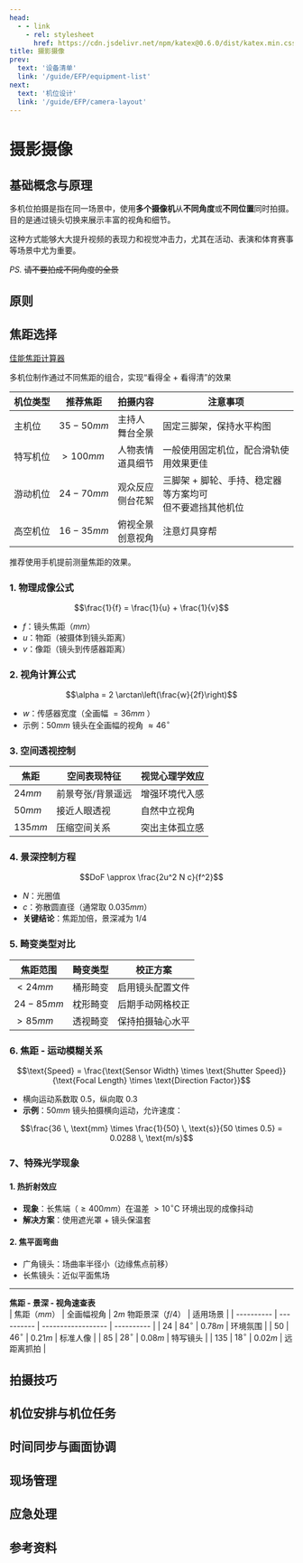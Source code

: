 ```yaml
---
head:
  - - link
    - rel: stylesheet
      href: https://cdn.jsdelivr.net/npm/katex@0.6.0/dist/katex.min.css
title: 摄影摄像
prev:
  text: '设备清单'
  link: '/guide/EFP/equipment-list'
next:
  text: '机位设计'
  link: '/guide/EFP/camera-layout'
---
```


# 摄影摄像

## 基础概念与原理

多机位拍摄是指在同一场景中，使用**多个摄像机**从**不同角度**或**不同位置**同时拍摄。目的是通过镜头切换来展示丰富的视角和细节。

这种方式能够大大提升视频的表现力和视觉冲击力，尤其在活动、表演和体育赛事等场景中尤为重要。

_PS._ ~~请不要拍成不同角度的全景~~

## 原则

## 焦距选择

[佳能焦距计算器](https://m.canon.com.cn/special/calculator/index.html)

多机位制作通过不同焦距的组合，实现“看得全 + 看得清”的效果

| 机位类型 | 推荐焦距   | 拍摄内容          | 注意事项                                                  |
| -------- | ---------- | ----------------- | --------------------------------------------------------- |
| 主机位   | <span style="white-space:nowrap">$35-50mm$</span>    | 主持人<br>舞台全景 | 固定三脚架，保持水平构图                                  |
| <span style="white-space:nowrap">特写机位</span> | $>100mm$ | <span style="white-space:nowrap">人物表情</span><br>道具细节 | 一般使用固定机位，配合滑轨使用效果更佳                    |
| 游动机位 | $24-70mm$    | 观众反应<br>侧台花絮 | 三脚架 + 脚轮、手持、稳定器等方案均可<br>但不要遮挡其他机位 |
| 高空机位 | $16-35mm$    | 俯视全景<br>创意视角 | 注意灯具穿帮                                              |

推荐使用手机提前测量焦距的效果。

### 1. 物理成像公式

$$\frac{1}{f} = \frac{1}{u} + \frac{1}{v}$$

- $f$：镜头焦距（$mm$）
- $u$：物距（被摄体到镜头距离）
- $v$：像距（镜头到传感器距离）

### 2. 视角计算公式

$$\alpha = 2 \arctan\left(\frac{w}{2f}\right)$$

- $w$：传感器宽度（全画幅 $=36mm$ ）
- 示例：$50mm$ 镜头在全画幅的视角 $\approx46^\circ$

### 3. 空间透视控制

| 焦距  | 空间表现特征      | 视觉心理学效应 |
| ----- | ----------------- | -------------- |
| $24mm$  | 前景夸张/背景遥远 | 增强环境代入感 |
| $50mm$  | 接近人眼透视      | 自然中立视角   |
| $135mm$ | 压缩空间关系      | 突出主体孤立感 |

### 4. 景深控制方程

$$DoF \approx \frac{2u^2 N c}{f^2}$$

- $N$：光圈值
- $c$：弥散圆直径（通常取 $0.035mm$）
- **关键结论**：焦距加倍，景深减为 $1/4$

### 5. 畸变类型对比

| 焦距范围 | 畸变类型 | 校正方案         |
| -------- | -------- | ---------------- |
| $<24mm$  | 桶形畸变 | 启用镜头配置文件 |
| $24-85mm$  | 枕形畸变 | 后期手动网格校正 |
| $>85mm$  | 透视畸变 | 保持拍摄轴心水平 |

### 6. 焦距 - 运动模糊关系

$$\text{Speed} = \frac{\text{Sensor Width} \times \text{Shutter Speed}}{\text{Focal Length} \times \text{Direction Factor}}$$

- 横向运动系数取 $0.5$，纵向取 $0.3$
- **示例**：$50mm$ 镜头拍摄横向运动，允许速度：

$$\frac{36 \, \text{mm} \times \frac{1}{50} \, \text{s}}{50 \times 0.5} = 0.0288 \, \text{m/s}$$

### 7、特殊光学现象

#### 1. 热折射效应

- **现象**：长焦端（$\geq400mm$）在温差 $>10^\circ\text{C}$ 环境出现的成像抖动
- **解决方案**：使用遮光罩 + 镜头保温套

#### 2. 焦平面弯曲

- 广角镜头：场曲率半径小（边缘焦点前移）
- 长焦镜头：近似平面焦场

---

**焦距 - 景深 - 视角速查表**  
| 焦距（$mm$） | 全画幅视角 | $2m$ 物距景深（$f/4$） | 适用场景   |
| ---------- | ---------- | ------------------ | ---------- |
| $24$         | $84^\circ$        | $0.78m$              | 环境氛围   |
| $50$         | $46^\circ$        | $0.21m$              | 标准人像   |
| $85$         | $28^\circ$        | $0.08m$              | 特写镜头   |
| $135$        | $18^\circ$        | $0.02m$              | 远距离抓拍 |

## 拍摄技巧

## 机位安排与机位任务

## 时间同步与画面协调

## 现场管理

## 应急处理

## 参考资料

<style>
  .vp-doc table {
    width: 100%;
    display: table;
  }
</style>
